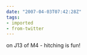 ```yaml
---
date: "2007-04-03T07:42:28Z"
tags:
- imported
- from-twitter
---
```

on J13 of M4 - hitching is fun\!

